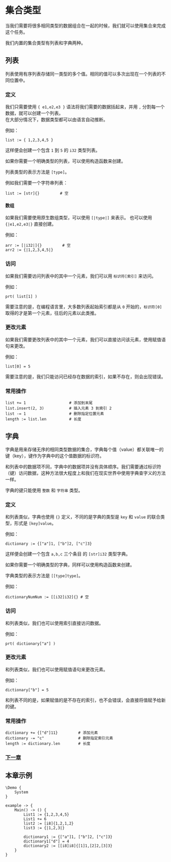 # 集合类型
当我们需要将很多相同类型的数据组合在一起的时候，我们就可以使用集合来完成这个任务。

我们内置的集合类型有列表和字典两种。

## 列表
列表使用有序列表存储同一类型的多个值。相同的值可以多次出现在一个列表的不同位置中。

### 定义
我们只需要使用 `{ e1,e2,e3 }` 语法将我们需要的数据括起来，并用 `,` 分割每一个数据，就可以创建一个列表。  
在大部分情况下，数据类型都可以由语言自动推断。

例如：
```
list := { 1,2,3,4,5 }
```
这样便会创建一个包含 `1` 到 `5` 的 `i32` 类型列表。

如果你需要一个明确类型的列表，可以使用构造函数来创建。

列表类型的表示方法是 `[type]`。

例如我们需要一个字符串列表：
```
list := [str]{}         # 空     
```
#### 数组
如果我们需要使用原生数组类型，可以使用 `[|type|]` 来表示。
也可以使用 `{|e1,e2,e3|}` 直接创建。

例如：
```
arr := [|i32|]{}         # 空
arr2 := {|1,2,3,4,5|}
```
### 访问
如果我们需要访问列表中的其中一个元素，我们可以用 `标识符[索引]` 来访问。

例如：
```
prt( list[1] )
```
需要注意的是，在编程语言里，大多数列表起始索引都是从 `0` 开始的，`标识符[0]` 取得的才是第一个元素，往后的元素以此类推。
### 更改元素
如果我们需要更改列表中的其中一个元素，我们可以直接访问该元素，使用赋值语句来更改。

例如：
```
list[0] = 5
```
需要注意的是，我们只能访问已经存在数据的索引，如果不存在，则会出现错误。
### 常用操作
```
list += 1                   # 添加到末尾
list.insert(2, 3)           # 插入元素 3 到索引 2
list -= 1                   # 删除指定位置元素
length := list.len          # 长度
```
## 字典
字典是用来存储无序的相同类型数据的集合，字典每个值（value）都关联唯一的键（key），键作为字典中的这个值数据的标识符。

和列表中的数据项不同，字典中的数据项并没有具体顺序。我们需要通过标识符（键）访问数据，这种方法很大程度上和我们在现实世界中使用字典查字义的方法一样。

字典的键只能使用 `整数` 和 `字符串` 类型。
### 定义
和列表类似，字典也使用 `{}` 定义，不同的是字典的类型是 `key` 和 `value` 的联合类型，形式是 `[key]value`。

例如：
```
dictionary := {["a"]1, ["b"]2, ["c"]3}
```
这样便会创建一个包含 `a,b,c` 三个条目 的 `[str]i32` 类型字典。

如果你需要一个明确类型的字典，同样可以使用构造函数来创建。

字典类型的表示方法是 `[[type]type]`。

例如：
```
dictionaryNumNum := [[i32]i32]{} # 空
```
### 访问
和列表类似，我们也可以使用索引直接访问数据。

例如：
```
prt( dictionary["a"] )
```
### 更改元素
和列表类似，我们也可以使用赋值语句来更改元素。

例如：
```
dictionary["b"] = 5
```
和列表不同的是，如果赋值的是不存在的索引，也不会错误，会直接将值赋予给新的键。
### 常用操作
```
dictionary += {["d"]11}         # 添加元素
dictionary -= "c"               # 删除指定索引元素
length := dictionary.len        # 长度
```
### [下一章](judgment.md)

## 本章示例
```
\Demo {
    System
}

example -> {
    Main() -> () {
        List1 := {1,2,3,4,5}
        List1 += 6
        list2 := [i8]{1,2,1,2}
        list3 := {|1,2,3|}

        dictionary1 := {["a"]1, ["b"]2, ["c"]3}
        dictionary1["d"] = 4
        dictionary2 := [[i8]i8]{[1]1,[2]2,[3]3}
    }
}
```